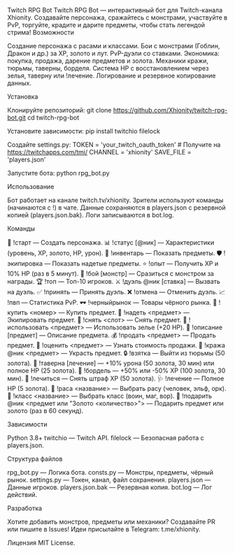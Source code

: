 Twitch RPG Bot
Twitch RPG Bot — интерактивный бот для Twitch-канала Xhionity. Создавайте персонажа, сражайтесь с монстрами, участвуйте в PvP, торгуйте, крадите и дарите предметы, чтобы стать легендой стрима!
Возможности

Создание персонажа с расами и классами.
Бои с монстрами (Гоблин, Дракон и др.) за XP, золото и лут.
PvP-дуэли со ставками.
Экономика: покупка, продажа, дарение предметов и золота.
Механики кражи, тюрьмы, таверны, борделя.
Система HP с восстановлением через зелья, таверну или !лечение.
Логирование и резервное копирование данных.

Установка

Клонируйте репозиторий:
git clone https://github.com/Xhionity/twitch-rpg-bot.git
cd twitch-rpg-bot


Установите зависимости:
pip install twitchio filelock


Создайте settings.py:
TOKEN = 'your_twitch_oauth_token'  # Получите на https://twitchapps.com/tmi/
CHANNEL = 'xhionity'
SAVE_FILE = 'players.json'


Запустите бота:
python rpg_bot.py



Использование

Бот работает на канале twitch.tv/xhionity.
Зрители используют команды (начинаются с !) в чате.
Данные сохраняются в players.json с резервной копией (players.json.bak).
Логи записываются в bot.log.

Команды

🚀 !старт — Создать персонажа.
📊 !статус [@ник] — Характеристики (уровень, XP, золото, HP, урон).
🎒 !инвентарь — Показать предметы.
🛡️ !экипировка — Показать надетые предметы.
⭐ !опыт — Получить XP и 10% HP (раз в 5 минут).
👹 !бой [монстр] — Сразиться с монстром за награды.
🏆 !топ — Топ-10 игроков.
⚔️ !дуэль @ник [ставка] — Вызвать на дуэль.
✅ !принять — Принять дуэль.
❌ !отмена — Отменить дуэль.
📈 !пвп — Статистика PvP.
🕶️ !черныйрынок — Товары чёрного рынка.
🛒 !купить <номер> — Купить предмет.
🎽 !надеть <предмет> — Экипировать предмет.
🚫 !снять <слот> — Снять предмет.
🧪 !использовать <предмет> — Использовать зелье (+20 HP).
📜 !описание [предмет] — Описание предмета.
💰 !продать <предмет> — Продать предмет.
💸 !оценить <предмет> — Узнать стоимость продажи.
🦹 !кража @ник <предмет> — Украсть предмет.
🔒 !взятка — Выйти из тюрьмы (50 золота).
🍺 !таверна [лечение] — +10% урона (50 золота, 30 мин) или полное HP (25 золота).
💋 !бордель — +50% или -50% XP (100 золота, 30 мин).
🧼 !лечиться — Снять штраф XP (50 золота).
🩺 !лечение — Полное HP (5 золота).
🧝 !раса <название> — Выбрать расу (человек, эльф, орк).
🧙 !класс <название> — Выбрать класс (воин, маг, вор).
🎁 !подарить @ник <предмет или "Золото <количество>"> — Подарить предмет или золото (раз в 60 секунд).

Зависимости

Python 3.8+
twitchio — Twitch API.
filelock — Безопасная работа с players.json.

Структура файлов

rpg_bot.py — Логика бота.
consts.py — Монстры, предметы, чёрный рынок.
settings.py — Токен, канал, файл сохранения.
players.json — Данные игроков.
players.json.bak — Резервная копия.
bot.log — Лог действий.

Разработка

Хотите добавить монстров, предметы или механики? Создавайте PR или пишите в Issues!
Идеи присылайте в Telegram: t.me/xhionity.

Лицензия
MIT License.
